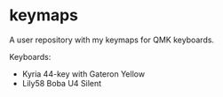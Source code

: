 # keymaps
A user repository with my keymaps for QMK keyboards.

Keyboards:
- Kyria 44-key with Gateron Yellow
- Lily58 Boba U4 Silent

